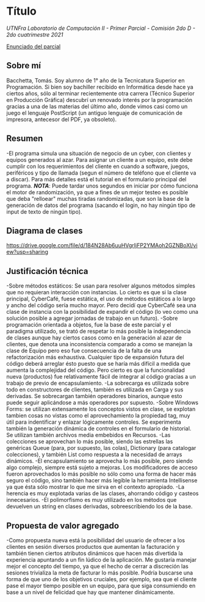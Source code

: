 # Título
*UTNFra Laboratorio de Computación II - Primer Parcial - Comisión 2do D - 2do cuatrimestre 2021*

[Enunciado del parcial](https://codeutnfra.github.io/programacion_2_laboratorio_2_apuntes/docs/evaluaciones/parciales/2d-primer-parcial/)

## Sobre mí

Bacchetta, Tomás. Soy alumno de 1° año de la Tecnicatura Superior en Programación. Si bien soy bachiller recibido en Informática desde hace ya ciertos años, sólo al terminar recientemente otra carrera (Técnico Superior en Producción Gráfica) descubrí un renovado interés por la programación gracias a una de las materias del último año, donde vimos casi como un juego el lenguaje PostScript (un antiguo lenguaje de comunicación de impresora, antecesor del PDF, ya obsoleto). 

## Resumen

-El programa simula una situación de negocio de un cyber, con clientes y equipos generados al azar. Para asignar un cliente a un equipo, este debe cumplir con los requerimientos del cliente en cuando a software, juegos, periféricos y tipo de llamada (segun el número de teléfono que el cliente va a discar). 
Para más detalles está el tutorial en el formulario principal del programa.
***NOTA***: Puede tardar unos segundos en iniciar por cómo funciona el motor de randomización, ya que a fines de un mejor testeo es posible que deba "relloear" muchas tiradas randomizadas, que son la base de la generación de datos del programa (sacando el login, no hay ningún tipo de input de texto de ningún tipo).



## Diagrama de clases
https://drive.google.com/file/d/184N28Ab6uuHVgrIjFP2YMAoh2GZNBoXl/view?usp=sharing

## Justificación técnica

-Sobre métodos estáticos: Se usan para resolver algunos métodos simples que no requieran interacción con instancias. Lo cierto es que si la clase principal, CyberCafé, fuese estática, el uso de métodos estáticos a lo largo y ancho del código sería mucho mayor. Pero decidí que CyberCafé sea una clase de instancia con la posibilidad de expandir el código (lo veo como una solución posible a agregar jornadas de trabajo en un futuro).
-Sobre programación orientada a objetos, fue la base de este parcial y el paradigma utilizado, se trató de respetar lo más posible la independencia de clases aunque hay ciertos casos como en la generación al azar de clientes, que denota una inconsistencia comparado a como se manejan la clase de Equipo pero eso fue consecuencia de la falta de una refactorización más exhaustiva. Cualquier tipo de expansión futura del código deberá arreglar ésto puesto que se haría más difícil a medida que aumenta la complejidad del código. Pero cierto es que la funcionalidad nueva (productos) fue relativamente fácil de integrar al código gracias a un trabajo de previo de encapsulamiento.
-La sobrecarga es utilizada sobre todo en constructores de clientes, también es utilizada en Carga y sus derivadas. Se sobrecargan también operadores binarios, aunque esto puede seguir aplicándose a más operadores por supuesto.
-Sobre Windows Forms: se utilizan extensamente los conceptos vistos en clase, se explotan tambien cosas no vistas como el aprovechamiento la propiedad tag, muy útil para indentificar y enlazar lógicamente controles. Se experimenta también la generación dinámica de controles en el formulario de historial. Se utilizan también archivos media embebidos en Recursos.
-Las colecciones se aprovechan lo más posible, siendo las estrellas las genéricas Queue (para, por supuesto, las colas), Dictionary (para catalogar colecciones), y también List como respuesta a la necesidad de arrays dinámicos.
-El encapsulamiento se aprovecha lo más posible, pero siendo algo complejo, siempre está sujeto a mejoras. Los modificadores de acceso fueron aprovechados lo más posible no sólo como una forma de hacer más seguro el código, sino también hacer más legible la herramienta Intellisense ya que ésta sólo mostrar lo que me sirva en el contexto apropiado.
-La herencia es muy explotada varias de las clases, ahorrando código y casteos innecesarios.
-El polimorfismo es muy utilizado en los métodos que devuelven un string en clases derivadas, sobreescribiendo los de la base.

## Propuesta de valor agregado

-Como propuesta nueva está la posibilidad del usuario de ofrecer a los clientes en sesión diversos productos que aumentan la facturación y también tienen ciertos atributos dinámicos que hacen más divertida la experiencia apuntando a un fin lúdico de la aplicación. Me gustaría manejar mejor el concepto del tiempo, ya que el hecho de cerrar a discreción las sesiones trivializa la meta de facturar lo más posible. Podría buscarse una forma de que uno de los objetivos cruciales, por ejemplo, sea que el cliente pase el mayor tiempo posible en un equipo, para que siga consumiendo en base a un nivel de felicidad que hay que mantener dinámicamente.
